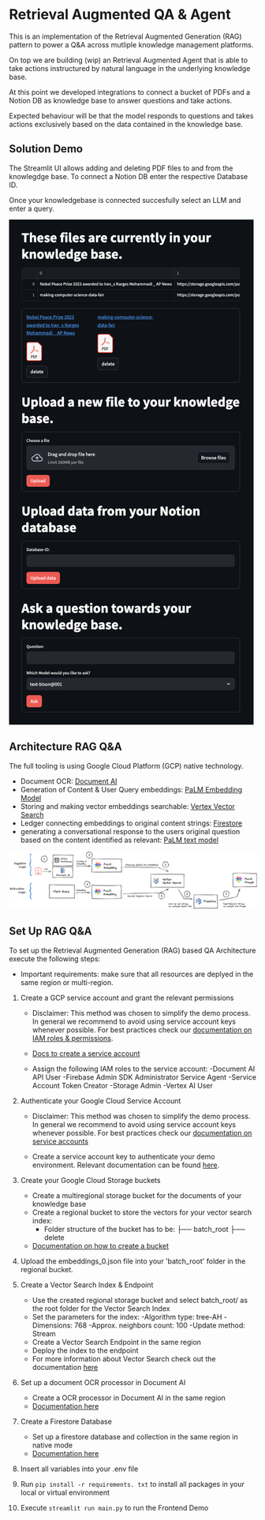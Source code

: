 # Retrieval Augmented QA & Agent

This is an implementation of the Retrieval Augmented Generation (RAG) pattern to power a Q&A across mutliple knowledge management platforms.

On top we are building (wip) an Retrieval Augmented Agent that is able to take actions instructured by natural language in the underlying knowledge base.

At this point we developed integrations to connect a bucket of PDFs and a Notion DB as knowledge base to answer questions and take actions.

Expected behaviour will be that the model responds to questions and takes actions exclusively based on the data contained in the knowledge base.

## Solution Demo

The Streamlit UI allows adding and deleting PDF files to and from the knowlegdge base. To connect a Notion DB enter the respective Database ID.

Once your knowledgebase is connected succesfully select an LLM and enter a query.

![user interface demo](./ui_demo.png)

## Architecture RAG Q&A
The full tooling is using Google Cloud Platform (GCP) native technology.

* Document OCR: [Document AI](https://cloud.google.com/document-ai/docs/overview)
* Generation of Content & User Query embeddings: [PaLM Embedding Model](https://cloud.google.com/vertex-ai/docs/generative-ai/embeddings/get-text-embeddings)
* Storing and making vector embeddings searchable: [Vertex Vector Search](https://cloud.google.com/vertex-ai/docs/vector-search/overview)
* Ledger connecting embeddings to original content strings: [Firestore](https://firebase.google.com/docs/firestore)
* generating a conversational response to the users original question based on the content identified as relevant: [PaLM text model](https://cloud.google.com/vertex-ai/docs/generative-ai/text/test-text-prompts)

![Retrieval Augmented Generation (RAG) based QA Architecture](./rag_qa.png)

## Set Up RAG Q&A
To set up the Retrieval Augmented Generation (RAG) based QA Architecture execute the following steps:

* Important requirements: make sure that all resources are deplyed in the same region or multi-region.

1. Create a GCP service account and grant the relevant permissions
    * Disclaimer: This method was chosen to simplify the demo process. In general we recommend to avoid using service account keys whenever possible. For best practices check our [documentation on IAM roles & permissions](https://cloud.google.com/iam/docs/roles-overview).

    * [Docs to create a service account](https://cloud.google.com/iam/docs/service-accounts-create#iam-service-accounts-create-console)
    * Assign the following IAM roles to the service account:
    -Document AI API User
    -Firebase Admin SDK Administrator Service Agent
    -Service Account Token Creator
    -Storage Admin
    -Vertex AI User

2. Authenticate your Google Cloud Service Account
    * Disclaimer: This method was chosen to simplify the demo process. In general we recommend to avoid using service account keys whenever possible. For best practices check our [documentation on service accounts](https://cloud.google.com/iam/docs/best-practices-service-accounts)

    * Create a service account key to authenticate your demo environment. Relevant documentation can be found [here](https://cloud.google.com/iam/docs/keys-create-delete).

3. Create your Google Cloud Storage buckets
    * Create a multiregional storage bucket for the documents of your knowledge base
    * Create a regional bucket to store the vectors for your vector search index:
        * Folder structure of the bucket has to be: 
        ├── batch_root
           ├── delete
    * [Documentation on how to create a bucket](https://cloud.google.com/storage/docs/creating-buckets#storage-create-bucket-console)

4. Upload the embeddings_0.json file into your 'batch_root' folder in the regional bucket.

5. Create a Vector Search Index & Endpoint
    * Use the created regional storage bucket and select batch_root/ as the root folder for the Vector Search Index
    * Set the parameters for the index:
        -Algorithm type: tree-AH
        -Dimensions: 768
        -Approx. neighbors count: 100
        -Update method: Stream
    * Create a Vector Search Endpoint in the same region
    * Deploy the index to the endpoint
    * For more information about Vector Search check out the documentation [here](https://cloud.google.com/vertex-ai/docs/vector-search/create-manage-index)

6. Set up a document OCR processor in Document AI
    * Create a OCR processor in Document AI in the same region
    * [Documentation here](https://cloud.google.com/document-ai/docs/enterprise-document-ocr)

7. Create a Firestore Database
    * Set up a firestore database and collection in the same region in native mode
    * [Documentation here](https://firebase.google.com/docs/firestore/quickstart)

8. Insert all variables into your .env file 

9. Run `pip install -r requirements. txt` to install all packages in your local or virtual environment

10. Execute `streamlit run main.py` to run the Frontend Demo
    
    
    




